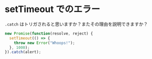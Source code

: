 # setTimeout でのエラー

`.catch` はトリガされると思いますか？またその理由を説明できますか？

```js
new Promise(function(resolve, reject) {
  setTimeout(() => {
    throw new Error("Whoops!");
  }, 1000);
}).catch(alert);
```
